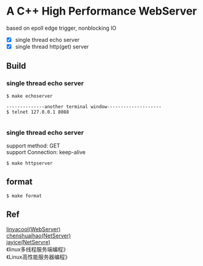 # A C++ High Performance WebServer
based on epoll edge trigger, nonblocking IO

- [x] single thread echo server
- [x] single thread http(get) server

## Build
### single thread echo server
```
$ make echoserver

--------------another terminal window--------------------
$ telnet 127.0.0.1 8088


```
### single thread echo server
support method: GET  
support Connection: keep-alive
```
$ make httpserver
```

## format
```
$ make format
```

## Ref
[linyacool(WebServer)](https://github.com/linyacool/WebServer)  
[chenshuaihao(NetServer)](https://github.com/chenshuaihao/NetServer)  
[jayice(NetServre)](https://github.com/Jayice-zjw/WebServer)  
《linux多线程服务端编程》  
《Linux高性能服务器编程》
